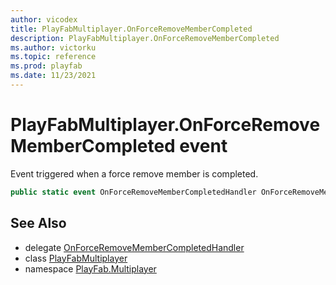 ```yaml
---
author: vicodex
title: PlayFabMultiplayer.OnForceRemoveMemberCompleted
description: PlayFabMultiplayer.OnForceRemoveMemberCompleted
ms.author: victorku
ms.topic: reference
ms.prod: playfab
ms.date: 11/23/2021
---
```


# PlayFabMultiplayer.OnForceRemoveMemberCompleted event

Event triggered when a force remove member is completed.

```csharp
public static event OnForceRemoveMemberCompletedHandler OnForceRemoveMemberCompleted;
```

## See Also

* delegate [OnForceRemoveMemberCompletedHandler](../PlayFabMultiplayer.OnForceRemoveMemberCompletedHandler.md)
* class [PlayFabMultiplayer](../PlayFabMultiplayer.md)
* namespace [PlayFab.Multiplayer](../../PlayFabMultiplayerSDK.md)


